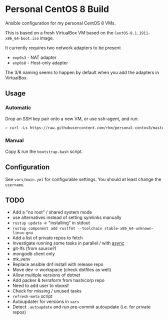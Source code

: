 # Personal CentOS 8 Build

Ansible configuration for my personal CentOS 8 VMs.

This is based on a fresh VirtualBox VM based on the
`CentOS-8.1.1911-x86_64-boot.iso` image.

It currently requires two network adapters to be present

-   `enp0s3` - NAT adapter
-   `enp0s8` - Host-only adapter

The 3/8 naming seems to happen by default when you add the adapters in
VirtualBox.

## Usage

### Automatic

Drop an SSH key pair onto a new VM, or use ssh-agent, and run:

```bash
> curl -Ls https://raw.githubusercontent.com/rkm/personal-centos8/master/bootstrap.bash | bash
```

### Manual

Copy & run the `bootstrap.bash` script.

## Configuration

See `vars/main.yml` for configurable settings. You should at least change the
`username`.

## TODO

-   Add a "no root" / shared system mode
-   use alternatives instead of setting symlinks manually
-   `rustup update` -> "installing" in stdout
-   `rustup component add rustfmt --toolchain stable-x86_64-unknown-linux-gnu`
-   Add a list of private repos to fetch
-   Investigate running some tasks in parallel / with
    [async](https://devops.stackexchange.com/questions/3860/is-there-a-way-to-run-with-items-loops-in-parallel-in-ansible)
-   git-lfs (from source?)
-   mongodb client only
-   mk_venv
-   Replace ansible dnf install with release repo
-   Move dev -> workspace (check dotfiles as well)
-   Allow multiple versions of dotnet
-   Add packer & terraform from hashicorp repo
-   Need to add user to vboxsf
-   Check for missing / unused tasks
-   `refresh-meta` script
-   Autoupdater for versions in `vars`
-   Detect `.autoupdate` and run pre-commit autoupdate (i.e. for private repos)
